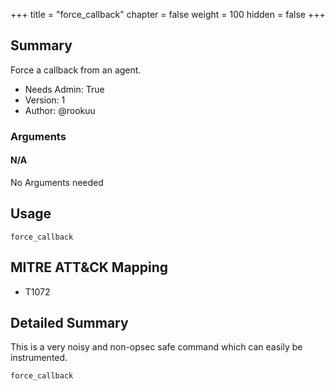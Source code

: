 +++
title = "force_callback"
chapter = false
weight = 100
hidden = false
+++

## Summary

Force a callback from an agent.
- Needs Admin: True  
- Version: 1  
- Author: @rookuu


### Arguments

#### N/A

No Arguments needed

## Usage

``` 
force_callback
```

## MITRE ATT&CK Mapping

- T1072 


## Detailed Summary

This is a very noisy and non-opsec safe command which can easily be instrumented.
```
force_callback
```
